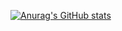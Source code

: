 [![Anurag's GitHub stats](https://github-readme-stats.vercel.app/api?username=Monkeysama&show_icons=true&theme=merko)](https://github.com/Monkeysama/github-readme-stats)
